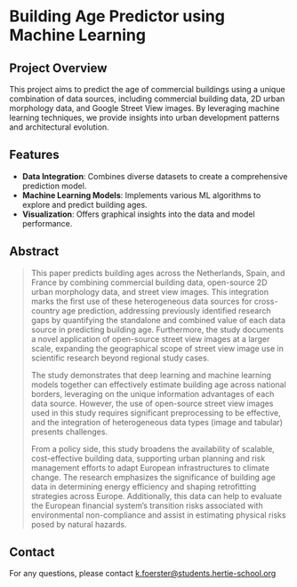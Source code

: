 # Building Age Predictor using Machine Learning

## Project Overview
This project aims to predict the age of commercial buildings using a unique combination of data sources, including commercial building data, 2D urban morphology data, and Google Street View images. By leveraging machine learning techniques, we provide insights into urban development patterns and architectural evolution.

## Features
- **Data Integration**: Combines diverse datasets to create a comprehensive prediction model.
- **Machine Learning Models**: Implements various ML algorithms to explore and predict building ages.
- **Visualization**: Offers graphical insights into the data and model performance.

## Abstract

> This paper predicts building ages across the Netherlands, Spain, and France by combining commercial building data, open-source 2D urban morphology data, and street view images. This integration marks the first use of these heterogeneous data sources for cross-country age prediction, addressing previously identified research gaps by quantifying the standalone and combined value of each data source in predicting building age. Furthermore, the study documents a novel application of open-source street view images at a larger scale, expanding the geographical scope of street view image use in scientific research beyond regional study cases.
> 
> The study demonstrates that deep learning and machine learning models together can effectively estimate building age across national borders, leveraging on the unique information advantages of each data source. However, the use of open-source street view images used in this study requires significant preprocessing to be effective, and the integration of heterogeneous data types (image and tabular) presents challenges.
> 
> From a policy side, this study broadens the availability of scalable, cost-effective building data, supporting urban planning and risk management efforts to adapt European infrastructures to climate change. The research emphasizes the significance of building age data in determining energy efficiency and shaping retrofitting strategies across Europe. Additionally, this data can help to evaluate the European financial system’s transition risks associated with environmental non-compliance and assist in estimating physical risks posed by natural hazards.


## Contact
For any questions, please contact k.foerster@students.hertie-school.org
